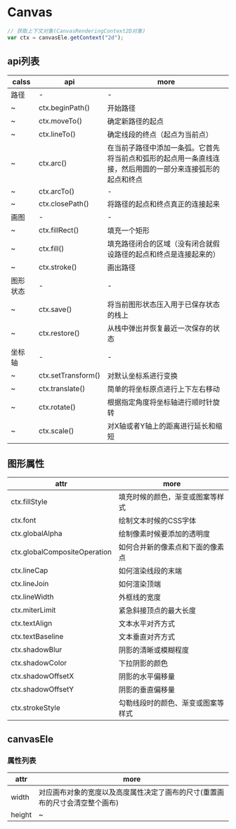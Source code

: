 # Canvas

```javascript
// 获取上下文对象(CanvasRenderingContext2D对象)
var ctx = canvasEle.getContext("2d");
```

## api列表

| calss | api                | more                                                  |
|-------|--------------------|-------------------------------------------------------|
| 路径    | -                  | -                                                     |
| ~     | ctx.beginPath()    | 开始路径                                                  |
| ~     | ctx.moveTo()       | 确定新路径的起点                                              |
| ~     | ctx.lineTo()       | 确定线段的终点（起点为当前点）                                       |
| ~     | ctx.arc()          | 在当前子路径中添加一条弧。它首先将当前点和弧形的起点用一条直线连接，然后用圆的一部分来连接弧形的起点和终点 |
| ~     | ctx.arcTo()        | -                                                     |
| ~     | ctx.closePath()    | 将路径的起点和终点真正的连接起来                                      |
| 画图    | -                  | -                                                     |
| ~     | ctx.fillRect()     | 填充一个矩形                                                |
| ~     | ctx.fill()         | 填充路径闭合的区域（没有闭合就假设路径的起点和终点是连接起来的）                      |
| ~     | ctx.stroke()       | 画出路径                                                  |
| 图形状态  | -                  | -                                                     |
| ~     | ctx.save()         | 将当前图形状态压入用于已保存状态的栈上                                   |
| ~     | ctx.restore()      | 从栈中弹出并恢复最近一次保存的状态                                     |
| 坐标轴   | -                  | -                                                     |
| ~     | ctx.setTransform() | 对默认坐标系进行变换                                            |
| ~     | ctx.translate()    | 简单的将坐标原点进行上下左右移动                                      |
| ~     | ctx.rotate()       | 根据指定角度将坐标轴进行顺时针旋转                                     |
| ~     | ctx.scale()        | 对X轴或者Y轴上的距离进行延长和缩短                                    |

## 图形属性

| attr                         | more              |
|------------------------------|-------------------|
| ctx.fillStyle                | 填充时候的颜色，渐变或图案等样式  |
| ctx.font                     | 绘制文本时候的CSS字体      |
| ctx.globalAlpha              | 绘制像素时候要添加的透明度     |
| ctx.globalCompositeOperation | 如何合并新的像素点和下面的像素点  |
| ctx.lineCap                  | 如何渲染线段的末端         |
| ctx.lineJoin                 | 如何渲染顶端            |
| ctx.lineWidth                | 外框线的宽度            |
| ctx.miterLimit               | 紧急斜接顶点的最大长度       |
| ctx.textAlign                | 文本水平对齐方式          |
| ctx.textBaseline             | 文本垂直对齐方式          |
| ctx.shadowBlur               | 阴影的清晰或模糊程度        |
| ctx.shadowColor              | 下拉阴影的颜色           |
| ctx.shadowOffsetX            | 阴影的水平偏移量          |
| ctx.shadowOffsetY            | 阴影的垂直偏移量          |
| ctx.strokeStyle              | 勾勒线段时的颜色、渐变或图案等样式 |

## canvasEle

### 属性列表

| attr   | more                                    |
|--------|-----------------------------------------|
| width  | 对应画布对象的宽度以及高度属性决定了画布的尺寸(重置画布的尺寸会清空整个画布) |
| height | ~                                       |
